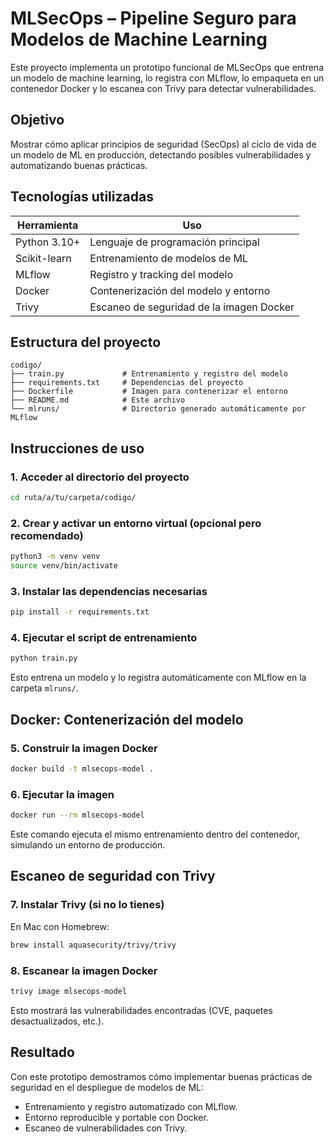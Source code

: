 # MLSecOps – Pipeline Seguro para Modelos de Machine Learning

Este proyecto implementa un prototipo funcional de MLSecOps que entrena un modelo de machine learning, lo registra con MLflow, lo empaqueta en un contenedor Docker y lo escanea con Trivy para detectar vulnerabilidades.


## Objetivo

Mostrar cómo aplicar principios de seguridad (SecOps) al ciclo de vida de un modelo de ML en producción, detectando posibles vulnerabilidades y automatizando buenas prácticas.


## Tecnologías utilizadas

| Herramienta   | Uso                                      |
|---------------|------------------------------------------|
| Python 3.10+   | Lenguaje de programación principal       |
| Scikit-learn   | Entrenamiento de modelos de ML           |
| MLflow         | Registro y tracking del modelo           |
| Docker         | Contenerización del modelo y entorno     |
| Trivy          | Escaneo de seguridad de la imagen Docker|


## Estructura del proyecto

```
codigo/
├── train.py             # Entrenamiento y registro del modelo
├── requirements.txt     # Dependencias del proyecto
├── Dockerfile           # Imagen para contenerizar el entorno
├── README.md            # Este archivo
└── mlruns/              # Directorio generado automáticamente por MLflow
```


## Instrucciones de uso

### 1. Acceder al directorio del proyecto

```bash
cd ruta/a/tu/carpeta/codigo/
```

### 2. Crear y activar un entorno virtual (opcional pero recomendado)

```bash
python3 -m venv venv
source venv/bin/activate
```

### 3. Instalar las dependencias necesarias

```bash
pip install -r requirements.txt
```

### 4. Ejecutar el script de entrenamiento

```bash
python train.py
```

Esto entrena un modelo y lo registra automáticamente con MLflow en la carpeta `mlruns/`.


## Docker: Contenerización del modelo

### 5. Construir la imagen Docker

```bash
docker build -t mlsecops-model .
```

### 6. Ejecutar la imagen

```bash
docker run --rm mlsecops-model
```

Este comando ejecuta el mismo entrenamiento dentro del contenedor, simulando un entorno de producción.


## Escaneo de seguridad con Trivy

### 7. Instalar Trivy (si no lo tienes)

En Mac con Homebrew:

```bash
brew install aquasecurity/trivy/trivy
```

### 8. Escanear la imagen Docker

```bash
trivy image mlsecops-model
```

Esto mostrará las vulnerabilidades encontradas (CVE, paquetes desactualizados, etc.).


## Resultado

Con este prototipo demostramos cómo implementar buenas prácticas de seguridad en el despliegue de modelos de ML:

- Entrenamiento y registro automatizado con MLflow.
- Entorno reproducible y portable con Docker.
- Escaneo de vulnerabilidades con Trivy.




